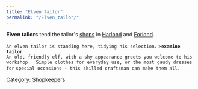 ```yaml
---
title: "Elven tailor"
permalink: "/Elven_tailor/"
---
```


**Elven tailors** tend the tailor's [shops](shop "wikilink") in
[Harlond](Harlond_Tailor "wikilink") and
[Forlond](Forlond_Tailor "wikilink").

`An elven tailor is standing here, tidying his selection.`
`>`**`examine tailor`**
`An old, friendly elf, with a shy appearance greets you welcome to his`
`workshop.  Simple clothes for everyday use, or the most gaudy dresses for`
`special occasions - this skilled craftsman can make them all.`

[Category: Shopkeepers](Category:_Shopkeepers "wikilink")